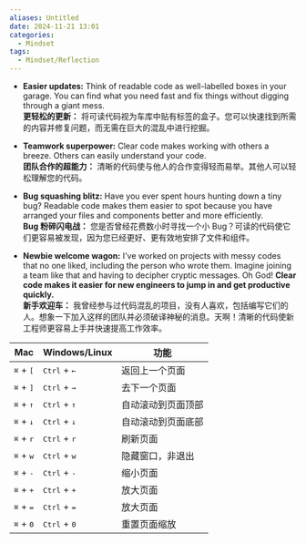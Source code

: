 ```yaml
---
aliases: Untitled
date: 2024-11-21 13:01
categories:
  - Mindset
tags:
  - Mindset/Reflection
---
```

- **Easier updates:** Think of readable code as well-labelled boxes in your garage. You can find what you need fast and fix things without digging through a giant mess.  
    **更轻松的更新：** 将可读代码视为车库中贴有标签的盒子。您可以快速找到所需的内容并修复问题，而无需在巨大的混乱中进行挖掘。
    
- **Teamwork superpower:** Clear code makes working with others a breeze. Others can easily understand your code.  
    **团队合作的超能力：** 清晰的代码使与他人的合作变得轻而易举。其他人可以轻松理解您的代码。
    
- **Bug squashing blitz:** Have you ever spent hours hunting down a tiny bug? Readable code makes them easier to spot because you have arranged your files and components better and more efficiently.  
    **Bug 粉碎闪电战：** 您是否曾经花费数小时寻找一个小 Bug？可读的代码使它们更容易被发现，因为您已经更好、更有效地安排了文件和组件。
    
- **Newbie welcome wagon:** I've worked on projects with messy codes that no one liked, including the person who wrote them. Imagine joining a team like that and having to decipher cryptic messages. Oh God! **Clear code makes it easier for new engineers to jump in and get productive quickly.**  
    **新手欢迎车：** 我曾经参与过代码混乱的项目，没有人喜欢，包括编写它们的人。想象一下加入这样的团队并必须破译神秘的消息。天啊！清晰的代码使新工程师更容易上手并快速提高工作效率。



  
| Mac                         | Windows/Linux                  | 功能        |
| --------------------------- | ------------------------------ | --------- |
| <kbd>⌘</kbd> + <kbd>[</kbd> | <kbd>Ctrl</kbd> + <kbd>←</kbd> | 返回上一个页面   |
| <kbd>⌘</kbd> + <kbd>]</kbd> | <kbd>Ctrl</kbd> + <kbd>→</kbd> | 去下一个页面    |
| <kbd>⌘</kbd> + <kbd>↑</kbd> | <kbd>Ctrl</kbd> + <kbd>↑</kbd> | 自动滚动到页面顶部 |
| <kbd>⌘</kbd> + <kbd>↓</kbd> | <kbd>Ctrl</kbd> + <kbd>↓</kbd> | 自动滚动到页面底部 |
| <kbd>⌘</kbd> + <kbd>r</kbd> | <kbd>Ctrl</kbd> + <kbd>r</kbd> | 刷新页面      |
| <kbd>⌘</kbd> + <kbd>w</kbd> | <kbd>Ctrl</kbd> + <kbd>w</kbd> | 隐藏窗口，非退出  |
| <kbd>⌘</kbd> + <kbd>-</kbd> | <kbd>Ctrl</kbd> + <kbd>-</kbd> | 缩小页面      |
| <kbd>⌘</kbd> + <kbd>+</kbd> | <kbd>Ctrl</kbd> + <kbd>+</kbd> | 放大页面      |
| <kbd>⌘</kbd> + <kbd>=</kbd> | <kbd>Ctrl</kbd> + <kbd>=</kbd> | 放大页面      |
| <kbd>⌘</kbd> + <kbd>0</kbd> | <kbd>Ctrl</kbd> + <kbd>0</kbd> | 重置页面缩放    |
